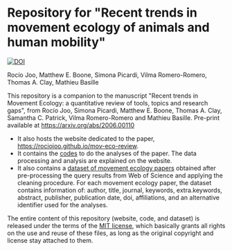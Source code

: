 # Repository for "Recent trends in movement ecology of animals and human mobility"

[![DOI](https://zenodo.org/badge/DOI/10.5281/zenodo.4024707.svg)](https://doi.org/10.5281/zenodo.4024707)

Rocío Joo, Matthew E. Boone, Simona Picardi, Vilma Romero-Romero, Thomas A. Clay, Mathieu Basille

This repository is a companion to the manuscript "Recent trends in Movement Ecology: a quantitative review of tools, topics and research gaps", from Rocío Joo, Simona Picardi, Matthew E. Boone, Thomas A. Clay, Samantha C. Patrick, Vilma Romero-Romero and Mathieu Basille. Pre-print available at https://arxiv.org/abs/2006.00110

  - It also hosts the website dedicated to the paper,
    <https://rociojoo.github.io/mov-eco-review>.
  - It contains the [codes](./R/) to do the analyses of the paper. The data
    processing and analysis are explained on the website.
  - It also contains a [dataset of movement ecology
    papers](./Data/cleaned_papers_all_years_simple.csv) obtained after
    pre-processing the query results from Web of Science and applying the
    cleaning procedure. For each movement ecology paper, the dataset contains
    information of: author, title, journal, keywords, extra.keywords, abstract,
    publisher, publication date, doi, affiliations, and an alternative
    identifier used for the analyses.

The entire content of this repository (website, code,  and dataset) is released under the terms of the [MIT license](LICENSE.md), which basically grants all rights on the use and reuse of these files, as long as the original copyright and license stay attached to them.
